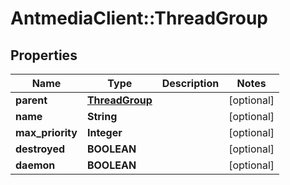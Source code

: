 # AntmediaClient::ThreadGroup

## Properties
Name | Type | Description | Notes
------------ | ------------- | ------------- | -------------
**parent** | [**ThreadGroup**](ThreadGroup.md) |  | [optional] 
**name** | **String** |  | [optional] 
**max_priority** | **Integer** |  | [optional] 
**destroyed** | **BOOLEAN** |  | [optional] 
**daemon** | **BOOLEAN** |  | [optional] 



